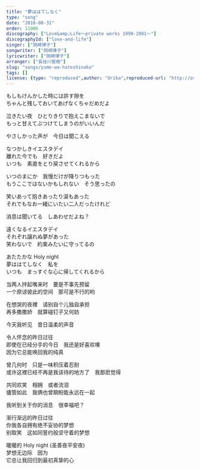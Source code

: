 ```yaml
---
title: "夢ははてしなく"
type: "song"
date: "2010-08-31"
order: 11006
discography: ["Love&amp;Life〜private works 1999-2001〜"]
discographyId: ["love-and-life"]
singer: ["岡崎律子"]
songwriter: ["岡崎律子"]
lyricwriter: ["岡崎律子"]
arranger: ["長谷川智樹"]
slug: "songs/yume-wa-hateshinaku"
tags: []
license: {type: "reproduced",author: "Orika",reproduced-url: "http://orikamushi.myweb.hinet.net/",reproduced-website: "織歌蟲網站"}
---
```


もしもけんかした時には許す隙を   
ちゃんと残しておいてあげなくちゃだめだよ   
  
泣きたい夜　ひとりきりで抱えこまないで   
もっと甘えてぶつけてしまうのがいいんだ   
  
やさしかった声が　今日は聞こえる   
  
なつかしきイエスタデイ   
離れた今でも　好きだよ   
いつも　素直をとり戻させてくれるから   
  
いつのまにか　我慢だけが降りつもった   
もうここではないかもしれない　そう思ったの   
  
笑いあって抱きあったり涙もあった   
それでもなお一緒にいたい二人だったけれど   
  
消息は聞いてる　しあわせだよね？   
  
遠くなるイエスタデイ   
それぞれ譲れぬ夢があった   
笑わないで　約束みたいに守ってるの   
  
あたたかな Holy night   
夢ははてしなく　私を   
いつも　まっすぐな心に帰してくれるから  
  
当两人拌起嘴来时　要是不事先预留   
一个原谅彼此的空间　那可是不行的哟   
  
在想哭的夜裡　请别自个儿独自承担   
再多撒撒娇　就算碰钉子又何妨   
  
今天我听见　昔日温柔的声音   
  
令人怀念的昨日过往   
即使在已经分手的今日　我还是好喜欢噢   
因为它总能唤回我的纯真   
  
曾几何时　只是一味积压着忍耐   
或许这裡已经不再是我该待的地方了　我那麽觉得   
  
共同欢笑　相拥　或者流泪   
儘管如此　我俩也曾期盼能永远在一起   
  
我听到关于你的消息　很幸福吧？   
  
渐行渐远的昨日过往   
你我各自拥有绝不妥协的梦想   
别取笑　这如同誓约般坚守着的梦想   
  
暖暖的 Holy night (圣善夜平安夜)   
梦想无边际　因为   
它总让我回归到最初真挚的心
